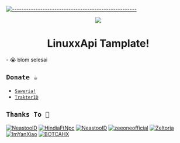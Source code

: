 [![-----------------------------------------------------](https://raw.githubusercontent.com/andreasbm/readme/master/assets/lines/colored.png)](#table-of-contents)
<p align="center">
  <img src="https://raw.githubusercontent.com/NeeasTooID/Static-HTML/main/media/4118fefdd5e2696aca96b43472105478.jpg" /></>
</p>
<h1 align="center">LinuxxApi Tamplate!</h1>
- 😭 blom selesai

## ```Donate ☕```
- [`Saweria!`](https://saweria.co/YUSUP909)
- [`TrakterID`](https://trakteer.id/yusupkakuu)

## ```Thanks To 🛐```
[![NeastooID](https://github.com/NeastooID.png?size=100)](https://github.com/NeastooID)
[![HindiaFtNpc](https://github.com/HindiaFtNpc.png?size=100)](https://github.com/HindiaFtNpc)
[![NeastooID](https://github.com/NeeasTooID.png?size=100)](https://github.com/NeeasTooID)
[![zeeoneofficial](https://github.com/zeeoneofficial.png?size=100)](https://github.com/zeeoneofficial)
[![Zeltoria](https://github.com/Zeltoria.png?size=100)](https://github.com/Zeltoria)
[![ImYanXiao](https://github.com/ImYanXiao.png?size=100)](https://github.com/ImYanXiao)
[![BOTCAHX](https://github.com/BOTCAHX.png?size=100)](https://github.com/BOTCAHX)
